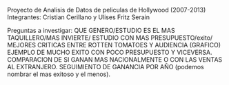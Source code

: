 Proyecto de Analisis de Datos de peliculas de Hollywood (2007-2013)
Integrantes: Cristian Cerillano y Ulises Fritz Serain 

Preguntas a investigar: 
QUE GENERO/ESTUDIO ES EL MAS TAQUILLERO/MAS INVIERTE/ 
ESTUDIO CON MAS PRESUPUESTO/exito/
MEJORES CRITICAS ENTRE ROTTEN TOMATOES Y AUDIENCIA (GRAFICO)
EJEMPLO DE MUCHO EXITO CON POCO PRESUPUESTO Y VICEVERSA. 
COMPARACION DE SI GANAN MAS NACIONALMENTE O CON LAS VENTAS AL EXTRANJERO.
SEGUIMIENTO DE GANANCIA POR AÑO (podemos nombrar el mas exitoso y el menos).